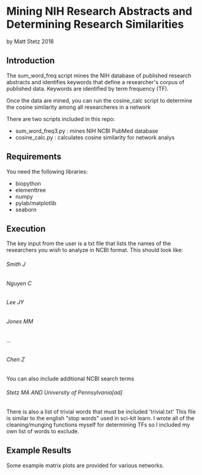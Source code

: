 # Mining NIH Research Abstracts and Determining Research Similarities
by Matt Stetz 2018

## Introduction
The sum_word_freq script mines the NIH database of published research abstracts and identifies keywords that define a researcher's corpus of published data. Keywords are identified by term frequency (TF).

Once the data are mined, you can run the cosine_calc script to determine the cosine similarity among all researcheres in a network

There are two scripts included in this repo:
* sum_word_freq3.py : mines NIH NCBI PubMed database
* cosine_calc.py : calculates cosine similarity for network analys

## Requirements
You need the following libraries:
* biopython
* elementtree
* numpy
* pylab/matplotlib
* seaborn

## Execution
The key input from the user is a txt file that lists the names of the researchers you wish to analyze in NCBI format. This should look like:

###### Smith J
###### Nguyen C
###### Lee JY
###### Jones MM
###### ...
###### Chen Z

You can also include additional NCBI search terms

###### Stetz MA AND University of Pennsylvania[ad]

There is also a list of trivial words that must be included 'trivial.txt' This file is similar to the english "stop words" used in sci-kit learn. I wrote all of the cleaning/munging functions myself for determining TFs so I included my own list of words to exclude.

## Example Results
Some example matrix plots are provided for various networks.
